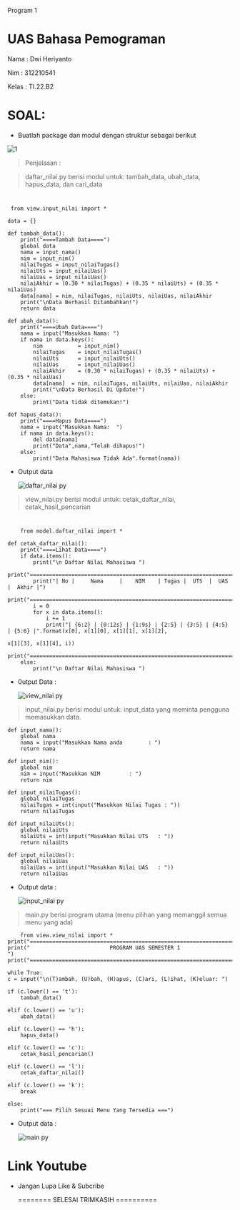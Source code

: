 Program 1

# UAS Bahasa Pemograman

Nama    : Dwi Heriyanto

Nim     : 312210541

Kelas   : TI.22.B2

# SOAL: 
* Buatlah package dan modul dengan struktur sebagai berikut

![1](https://user-images.githubusercontent.com/115912116/210259606-4230f676-a495-4861-8ebf-e2c1bf573e27.PNG)


>Penjelasan :

>daftar_nilai.py berisi modul untuk: tambah_data, ubah_data, hapus_data, dan cari_data

#    
     from view.input_nilai import *

    data = {}

    def tambah_data():
        print("====Tambah Data====")
        global data
        nama = input_nama()
        nim = input_nim()
        nilaiTugas = input_nilaiTugas()
        nilaiUts = input_nilaiUas()
        nilaiUas = input_nilaiUas()
        nilaiAkhir = (0.30 * nilaiTugas) + (0.35 * nilaiUts) + (0.35 * nilaiUas)
        data[nama] = nim, nilaiTugas, nilaiUts, nilaiUas, nilaiAkhir
        print("\nData Berhasil Ditambahkan!")
        return data

    def ubah_data():
        print("====Ubah Data====")
        nama = input("Masukkan Nama: ")
        if nama in data.keys():
            nim           = input_nim()
            nilaiTugas    = input_nilaiTugas()
            nilaiUts      = input_nilaiUts()
            nilaiUas      = input_nilaiUas()
            nilaiAkhir    = (0.30 * nilaiTugas) + (0.35 * nilaiUts) + (0.35 * nilaiUas)
            data[nama]  = nim, nilaiTugas, nilaiUts, nilaiUas, nilaiAkhir
            print("\nData Berhasil Di Update!")
        else:
            print("Data tidak ditemukan!")

    def hapus_data():
        print("====Hapus Data====")
        nama = input("Masukkan Nama:  ")
        if nama in data.keys():
            del data[nama]
            print("Data",nama,"Telah dihapus!")
        else:
            print("Data Mahasiswa Tidak Ada".format(nama))
    


* Output data

   ![daftar_nilai py](https://user-images.githubusercontent.com/115912116/210795222-944877f7-e9dd-4e01-b2f0-7f2656b7e091.PNG)

>view_nilai.py berisi modul untuk: cetak_daftar_nilai, cetak_hasil_pencarian 

#
        from model.daftar_nilai import *

    def cetak_daftar_nilai():
        print("====Lihat Data====")
        if data.items():
            print("\n Daftar Nilai Mahasiswa ")
            print("==================================================================")
            print("| No |     Nama     |    NIM    | Tugas |  UTS  |  UAS  |  Akhir |")
            print("==================================================================")
            i = 0
            for x in data.items():
                i += 1
                print("| {6:2} | {0:12s} | {1:9s} | {2:5} | {3:5} | {4:5} | {5:6} |".format(x[0], x[1][0], x[1][1], x[1][2],
                                                                                            x[1][3], x[1][4], i))
            print("==================================================================")
        else:
            print("\n Daftar Nilai Mahasiswa ")


* 0utput Data :

    ![view_nilai py](https://user-images.githubusercontent.com/115912116/210795165-cb3834b1-effc-4270-9ddc-1bbd96ae3e42.PNG)

 >input_nilai.py berisi modul untuk: input_data yang meminta pengguna memasukkan data. 

    def input_nama():
        global nama
        nama = input("Masukkan Nama anda        : ")
        return nama

    def input_nim():
        global nim
        nim = input("Masukkan NIM         : ")
        return nim

    def input_nilaiTugas():
        global nilaiTugas
        nilaiTugas = int(input("Masukkan Nilai Tugas : "))
        return nilaiTugas

    def input_nilaiUts():
        global nilaiUts
        nilaiUts = int(input("Masukkan Nilai UTS   : "))
        return nilaiUts

    def input_nilaiUas():
        global nilaiUas
        nilaiUas = int(input("Masukkan Nilai UAS   : "))
        return nilaiUas

* Output data :

   ![input_nilai py](https://user-images.githubusercontent.com/115912116/210795144-89169eff-3a8f-4b6f-a0fc-3a5b7452bbce.PNG)

 >main.py berisi program utama (menu pilihan yang memanggil semua menu yang ada)

        from view.view_nilai import *
    print("===================================================================")
    print("                         PROGRAM UAS SEMESTER 1                                 ")
    print("===================================================================")

    while True:
    c = input("\n(T)ambah, (U)bah, (H)apus, (C)ari, (L)ihat, (K)eluar: ")

    if (c.lower() == 't'):
        tambah_data()

    elif (c.lower() == 'u'):
        ubah_data()

    elif (c.lower() == 'h'):
        hapus_data()

    elif (c.lower() == 'c'):
        cetak_hasil_pencarian()

    elif (c.lower() == 'l'):
        cetak_daftar_nilai()

    elif (c.lower() == 'k'):
        break

    else:
        print("=== Pilih Sesuai Menu Yang Tersedia ===")

* Output data :

   ![main py](https://user-images.githubusercontent.com/115912116/210795160-e1ba8940-6351-4dcb-819b-9961b600357b.PNG)

# Link Youtube
 * Jangan Lupa Like & Subcribe


    ========   SELESAI TRIMKASIH ==========
